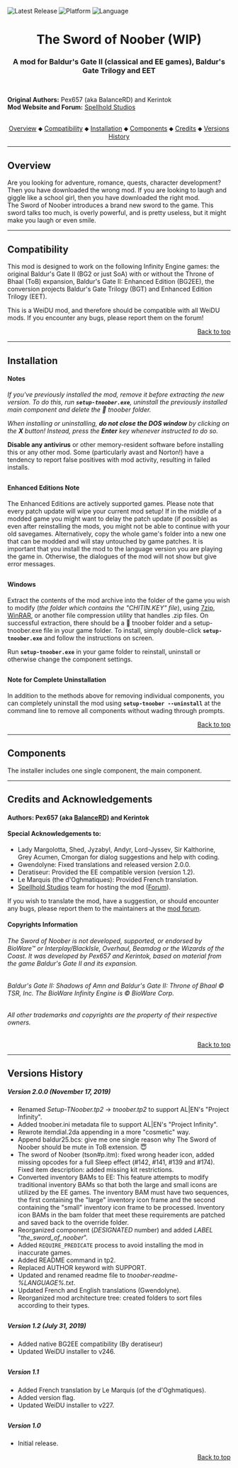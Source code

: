 
![Latest Release](https://img.shields.io/github/v/release/GwendolyneFreddy/TheSwordofNoober?include_prereleases&color=darkred)<a name="top" id="top">
![Platform](https://img.shields.io/static/v1?label=platform&message=windows&color=informational)
![Language](https://img.shields.io/static/v1?label=language&message=English%20%7C%20French&color=limegreen)

<div align="center"><h1></a>The Sword of Noober (WIP)</h1>

<h3>A mod for Baldur's Gate II (classical and EE games), Baldur's Gate Trilogy and EET</h3>

</div><br />


**Original Authors:** Pex657 (aka BalanceRD) and Kerintok  
**Mod Website and Forum:** <a href="http://www.shsforums.net/topic/36038-the-sword-of-noober/">Spellhold Studios</a><br /><br />


<div align="center">
<a href="#intro">Overview</a> &#x2B25; <a href="#compat">Compatibility</a> &#x2B25; <a href="#installation">Installation</a> &#x2B25; <a href="#components">Components</a> &#x2B25; <a href="#credits">Credits</a> &#x2B25; <a href="#versions">Versions History</a></br>
</div>

<hr>


## <a name="intro" id="intro"></a>Overview

Are you looking for adventure, romance, quests, character development? Then you have downloaded the wrong mod. If you are looking to laugh and giggle like a school girl, then you have downloaded the right mod.  
The Sword of Noober introduces a brand new sword to the game. This sword talks too much, is overly powerful, and is pretty useless, but it might make you laugh or even smile.


<hr>


## <a name="compat" id="compat"></a>Compatibility

This mod is designed to work on the following Infinity Engine games: the original Baldur's Gate II (BG2 or just SoA) with or without the Throne of Bhaal (ToB) expansion, Baldur's Gate II: Enhanced Edition (BG2EE), the conversion projects Baldur's Gate Trilogy (BGT) and Enhanced Edition Trilogy (EET).

This is a WeiDU mod, and therefore should be compatible with all WeiDU mods. If you encounter any bugs, please report them on the forum!<br>
<div align="right"><a href="#top">Back to top</a></div>


<hr>


## <a name="installation" id="installation"></a>Installation

#### Notes

*If you've previously installed the mod, remove it before extracting the new version. To do this, run **`setup-tnoober.exe`**, uninstall the previously installed main component and delete the :file_folder: tnoober folder.*

*When installing or uninstalling, **do not close the DOS window** by clicking on the **X** button! Instead, press the **Enter** key whenever instructed to do so.*

**Disable any antivirus** or other memory-resident software before installing this or any other mod. Some (particularly avast and Norton!) have a tendency to report false positives with mod activity, resulting in failed installs.

## 

#### Enhanced Editions Note

The Enhanced Editions are actively supported games. Please note that every patch update will wipe your current mod setup! If in the middle of a modded game you might want to delay the patch update (if possible) as even after reinstalling the mods, you might not be able to continue with your old savegames. Alternatively, copy the whole game's folder into a new one that can be modded and will stay untouched by game patches. It is important that you install the mod to the language version you are playing the game in. Otherwise, the dialogues of the mod will not show but give error messages.

## 

#### Windows

Extract the contents of the mod archive into the folder of the game you wish to modify (*the folder which contains the "CHITIN.KEY" file*), using <a href="http://www.7-zip.org/download.html">7zip</a>, <a href="http://www.rarlab.com/download.htm">WinRAR</a>, or another file compression utility that handles .zip files. On successful extraction, there should be a :file_folder: tnoober folder and a setup-tnoober.exe file in your game folder. To install, simply double-click **`setup-tnoober.exe`** and follow the instructions on screen.

Run **`setup-tnoober.exe`** in your game folder to reinstall, uninstall or otherwise change the component settings.

## 

#### Note for Complete Uninstallation

In addition to the methods above for removing individual components, you can completely uninstall the mod using **`setup-tnoober --uninstall`** at the command line to remove all components without wading through prompts.</br>
<div align="right"><a href="#top">Back to top</a></div>


<hr>


## <a name="components" id="components"></a>Components

The installer includes one single component, the main component.


<hr>


## <a name="credits" id="credits"></a>Credits and Acknowledgements

#### Authors: Pex657 (aka <a href="http://www.shsforums.net/user/10778-balancerd/">BalanceRD</a>) and Kerintok


#### Special Acknowledgements to:

- Lady Margolotta, Shed, Jyzabyl, Andyr, Lord-Jyssev, Sir Kalthorine, Grey Acumen, Cmorgan for dialog suggestions and help with coding.
- Gwendolyne: Fixed translations and released version 2.0.0.
- Deratiseur: Provided the EE compatible version (version 1.2).
- Le Marquis (the d'Oghmatiques): Provided French translation.
- <a href="http://www.spellholdstudios.net/">Spellhold Studios</a> team for hosting the mod (<a href="http://www.shsforums.net/topic/36038-the-sword-of-noober/">Forum</a>).

If you wish to translate the mod, have a suggestion, or should encounter any bugs, please report them to the maintainers at the <a href="http://www.shsforums.net/topic/36038-the-sword-of-noober/">mod forum</a>.</br>


#### Copyrights Information

###### The Sword of Noober is not developed, supported, or endorsed by BioWare&trade; or Interplay/BlackIsle, Overhaul, Beamdog or the Wizards of the Coast. It was developed by Pex657 and Kerintok, based on material from the game Baldur's Gate II and its expansion.
###### Baldur's Gate II: Shadows of Amn and Baldur's Gate II: Throne of Bhaal &copy; TSR, Inc. The BioWare Infinity Engine is &copy; BioWare Corp.
###### All other trademarks and copyrights are the property of their respective owners.</br>
<div align="right"><a href="#top">Back to top</a></div>


<hr>


## <a name="versions" id="versions"></a>Versions History

##### Version 2.0.0 (November 17, 2019)

- Renamed *Setup-TNoober.tp2* -> *tnoober.tp2* to support AL|EN's "Project Infinity".
- Added tnoober.ini metadata file to support AL|EN's "Project Infinity".
- Rewrote itemdial.2da appending in a more "cosmetic" way.
- Append baldur25.bcs: give me one single reason why The Sword of Noober should be mute in ToB extension. :innocent:
- The sword of Noober (tson#p.itm): fixed wrong header icon, added missing opcodes for a full Sleep effect (#142, #141, #139 and #174). Fixed item description: added missing kit restrictions.
- Converted inventory BAMs to EE: This feature attempts to modify traditional inventory BAMs so that both the large and small icons are utilized by the EE games. The inventory BAM must have two sequences, the first containing the "large" inventory icon frame and the second containing the "small" inventory icon frame to be processed. Inventory icon BAMs in the bam folder that meet these requirements are patched and saved back to the override folder.
- Reorganized component (*DESIGNATED* number) and added *LABEL* "*the_sword_of_noober*".
- Added `REQUIRE_PREDICATE` process to avoid installing the mod in inaccurate games.
- Added README command in tp2.
- Replaced AUTHOR keyword with SUPPORT.
- Updated and renamed readme file to *tnoober-readme-%LANGUAGE%.txt*.
- Updated French and English translations (Gwendolyne).
- Reorganized mod architecture tree: created folders to sort files according to their types.

## 

##### Version 1.2 (July 31, 2019)

- Added native BG2EE compatibility (By deratiseur)
- Updated WeiDU installer to v246.

## 

##### Version 1.1

- Added French translation by Le Marquis (of the d'Oghmatiques).
- Added version flag.
- Updated WeiDU installer to v227.

## 

##### Version 1.0

- Initial release.
<div align="right"><a href="#top">Back to top</a></div>